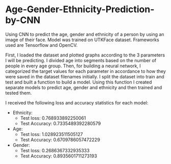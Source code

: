 # Age-Gender-Ethnicity-Prediction-by-CNN

Using CNN to predict the age, gender and ethnicity of a person by using an image of their face. Model was trained on UTKFace dataset. Frameworks used are Tensorflow and OpenCV. 

First, I loaded the dataset and plotted graphs according to the 3 parameters I will be predicting. I divided age into segments based on the number of people in every age group. Then, for building a neural network, I categorized the target values for each parameter in accordance to how they were saved in the dataset filenames initially. I split the dataset into train and test and built a function to build a model. Using this function I created separate models to predict age, gender and ethnicity and then trained and tested them.

I received the following loss and accuracy statistics for each model:
- Ethnicity:
  - Test loss: 0.768933892250061
  - Test Accuracy: 0.7335489392280579
- Age:
  - Test loss: 1.028923511505127
  - Test Accuracy: 0.6709786057472229
- Gender:
  - Test loss: 0.2686367332935333
  - Test Accuracy: 0.8935601711273193

